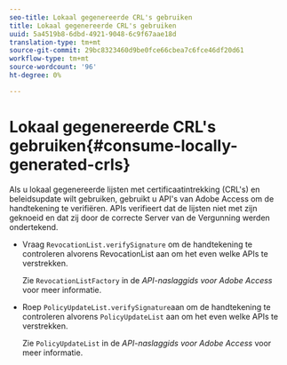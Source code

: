 ```yaml
---
seo-title: Lokaal gegenereerde CRL's gebruiken
title: Lokaal gegenereerde CRL's gebruiken
uuid: 5a4519b8-6dbd-4921-9048-6c9f67aae18d
translation-type: tm+mt
source-git-commit: 29bc8323460d9be0fce66cbea7c6fce46df20d61
workflow-type: tm+mt
source-wordcount: '96'
ht-degree: 0%

---
```



# Lokaal gegenereerde CRL&#39;s gebruiken{#consume-locally-generated-crls}

Als u lokaal gegenereerde lijsten met certificaatintrekking (CRL&#39;s) en beleidsupdate wilt gebruiken, gebruikt u API&#39;s van Adobe Access om de handtekening te verifiëren. APIs verifieert dat de lijsten niet met zijn geknoeid en dat zij door de correcte Server van de Vergunning werden ondertekend.

* Vraag `RevocationList.verifySignature` om de handtekening te controleren alvorens RevocationList aan om het even welke APIs te verstrekken.

   Zie `RevocationListFactory` in de *API-naslaggids voor Adobe Access* voor meer informatie.

* Roep `PolicyUpdateList.verifySignature`aan om de handtekening te controleren alvorens `PolicyUpdateList` aan om het even welke APIs te verstrekken.

   Zie `PolicyUpdateList` in de *API-naslaggids voor Adobe Access* voor meer informatie.

